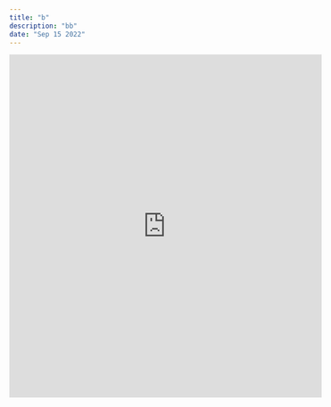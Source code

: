 ```yaml
---
title: "b"
description: "bb"
date: "Sep 15 2022"
---
```


<iframe width="560" height="615" src="https://www.youtube.com/embed/0Ysuwq6_L3w" title="YouTube video player" frameborder="0" allow="accelerometer; autoplay; clipboard-write; encrypted-media; gyroscope; picture-in-picture" allowfullscreen></iframe>
